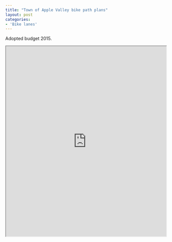 ```yaml
---
title: "Town of Apple Valley bike path plans"
layout: post
categories:
- 'Bike lanes'
---
```


Adopted budget 2015.

<iframe class="scribd_iframe_embed" data-aspect-ratio="0.7729220222793488" data-auto-height="false" height="600" id="doc_53772" loading="lazy" scrolling="no" src="https://www.scribd.com/embeds/344192483/content?start_page=1&view_mode=scroll&access_key=key-07gEoCQFce70pGacLKWm&show_recommendations=true" width="100%"></iframe>